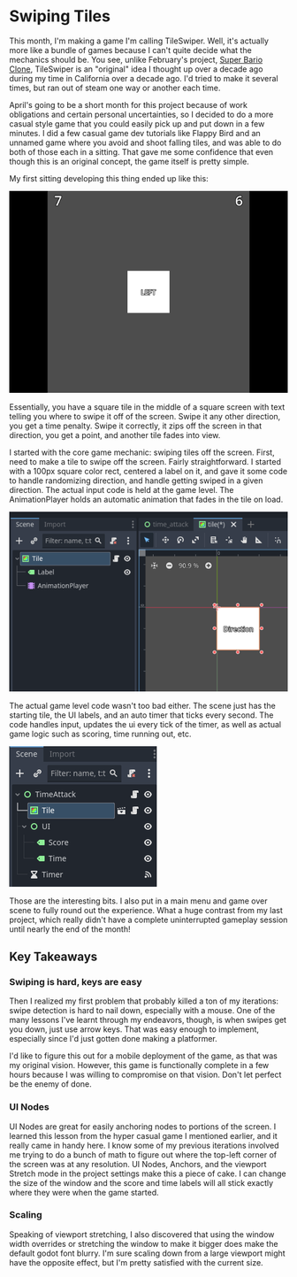 # Swiping Tiles

This month, I'm making a game I'm calling TileSwiper. Well, it's actually more like a bundle of games because I can't quite decide what the mechanics should be. You see, unlike February's project, [Super Bario Clone](https://bustedspecs.itch.io/super-bario), TileSwiper is an "original" idea I thought up over a decade ago during my time in California over a decade ago. I'd tried to make it several times, but ran out of steam one way or another each time.

April's going to be a short month for this project because of work obligations and certain personal uncertainties, so I decided to do a more casual style game that you could easily pick up and put down in a few minutes. I did a few casual game dev tutorials like Flappy Bird and an unnamed game where you avoid and shoot falling tiles, and was able to do both of those each in a sitting. That gave me some confidence that even though this is an original concept, the game itself is pretty simple.

My first sitting developing this thing ended up like this:

![Screenshot of TileSwiper](assets/swiping-tiles/1.png)

Essentially, you have a square tile in the middle of a square screen with text telling you where to swipe it off of the screen. Swipe it any other direction, you get a time penalty. Swipe it correctly, it zips off the screen in that direction, you get a point, and another tile fades into view.

I started with the core game mechanic: swiping tiles off the screen. First, need to make a tile to swipe off the screen. Fairly straightforward. I started with a 100px square color rect, centered a label on it, and gave it some code to handle randomizing direction, and handle getting swiped in a given direction. The actual input code is held at the game level. The AnimationPlayer holds an automatic animation that fades in the tile on load.

![Tile Scene](assets/swiping-tiles/2.png)

The actual game level code wasn't too bad either. The scene just has the starting tile, the UI labels, and an auto timer that ticks every second. The code handles input, updates the ui every tick of the timer, as well as actual game logic such as scoring, time running out, etc.

![Main Scene](assets/swiping-tiles/3.png)

Those are the interesting bits. I also put in a main menu and game over scene to fully round out the experience. What a huge contrast from my last project, which really didn't have a complete uninterrupted gameplay session until nearly the end of the month!

## Key Takeaways

### Swiping is hard, keys are easy

Then I realized my first problem that probably killed a ton of my iterations: swipe detection is hard to nail down, especially with a mouse. One of the many lessons I've learnt through my endeavors, though, is when swipes get you down, just use arrow keys. That was easy enough to implement, especially since I'd just gotten done making a platformer.

I'd like to figure this out for a mobile deployment of the game, as that was my original vision. However, this game is functionally complete in a few hours because I was willing to compromise on that vision. Don't let perfect be the enemy of done.

### UI Nodes

UI Nodes are great for easily anchoring nodes to portions of the screen. I learned this lesson from the hyper casual game I mentioned earlier, and it really came in handy here. I know some of my previous iterations involved me trying to do a bunch of math to figure out where the top-left corner of the screen was at any resolution. UI Nodes, Anchors, and the viewport Stretch mode in the project settings make this a piece of cake. I can change the size of the window and the score and time labels will all stick exactly where they were when the game started.

### Scaling

Speaking of viewport stretching, I also discovered that using the window width overrides or stretching the window to make it bigger does make the default godot font blurry. I'm sure scaling down from a large viewport might have the opposite effect, but I'm pretty satisfied with the current size.